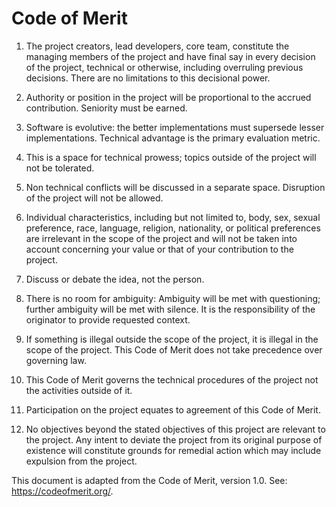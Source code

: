 # Code of Merit

1. The project creators, lead developers, core team, constitute
the managing members of the project and have final say in every decision
of the project, technical or otherwise, including overruling previous decisions.
There are no limitations to this decisional power.

2. Authority or position in the project will be proportional
to the accrued contribution. Seniority must be earned.

3. Software is evolutive: the better implementations must supersede lesser
implementations. Technical advantage is the primary evaluation metric.

4. This is a space for technical prowess; topics outside of the project
will not be tolerated.

5. Non technical conflicts will be discussed in a separate space. Disruption
of the project will not be allowed.

6. Individual characteristics, including but not limited to,
body, sex, sexual preference, race, language, religion, nationality,
or political preferences are irrelevant in the scope of the project and
will not be taken into account concerning your value or that of your contribution
to the project.

7. Discuss or debate the idea, not the person.

8. There is no room for ambiguity: Ambiguity will be met with questioning;
further ambiguity will be met with silence. It is the responsibility
of the originator to provide requested context.

9. If something is illegal outside the scope of the project, it is illegal
in the scope of the project. This Code of Merit does not take precedence over
governing law.

10. This Code of Merit governs the technical procedures of the project not the
activities outside of it.

11. Participation on the project equates to agreement of this Code of Merit.

12. No objectives beyond the stated objectives of this project are relevant
to the project. Any intent to deviate the project from its original purpose
of existence will constitute grounds for remedial action which may include
expulsion from the project.

This document is adapted from the Code of Merit, version 1.0.
See: https://codeofmerit.org/.
